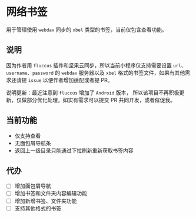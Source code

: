 # 网络书签

用于管理使用 `webdav` 同步的 `xbel` 类型的书签，当前仅包含查看功能。

## 说明

因为作者用 `fluccus` 插件和坚果云同步，所以当前小程序仅支持需要设置 `url`、`username`、`password` 的 `webdav` 服务器以及 `xbel` 格式的书签文件，如果有其他需求还请提 `issue` 以便作者增加适配或者提 PR。

说明更新：最近注意到 `fluccus` 增加了 `Android` 版本， 所以该项目不再积极更新，仅做部分优化处理，如实有需求可以提交 PR 共同开发，或者催促我。 

## 当前功能

- 仅支持查看
- 无面包屑导航条
- 返回上一级目录只能通过下拉刷新重新获取书签内容

## 代办

- [ ] 增加面包屑导航
- [ ] 增加书签和文件夹内容编辑功能
- [ ] 增加新增书签、文件夹功能
- [ ] 支持其他格式的书签
